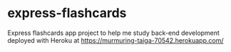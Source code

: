 # express-flashcards
Express flashcards app project to help me study back-end development
deployed with Heroku at https://murmuring-taiga-70542.herokuapp.com/
